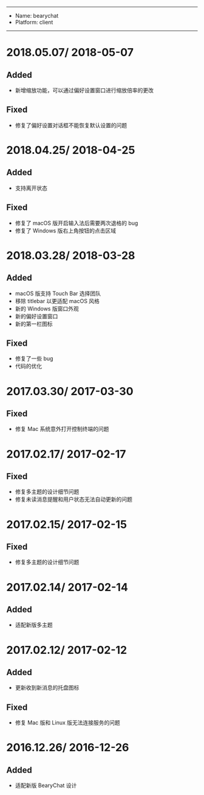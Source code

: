 ----
- Name: bearychat
- Platform: client

----
# 2018.05.07/ 2018-05-07
## Added
- 新增缩放功能，可以通过偏好设置窗口进行缩放倍率的更改

## Fixed
- 修复了偏好设置对话框不能恢复默认设置的问题

# 2018.04.25/ 2018-04-25
## Added
- 支持离开状态

## Fixed
- 修复了 macOS 版开启输入法后需要两次退格的 bug
- 修复了 Windows 版右上角按钮的点击区域

# 2018.03.28/ 2018-03-28
## Added
- macOS 版支持 Touch Bar 选择团队
- 移除 titlebar 以更适配 macOS 风格
- 新的 Windows 版窗口外观
- 新的偏好设置窗口
- 新的第一栏图标

## Fixed
- 修复了一些 bug
- 代码的优化


# 2017.03.30/ 2017-03-30
## Fixed
- 修复 Mac 系统意外打开控制终端的问题

# 2017.02.17/ 2017-02-17
## Fixed
- 修复多主题的设计细节问题
- 修复未读消息提醒和用户状态无法自动更新的问题

# 2017.02.15/ 2017-02-15
## Fixed
- 修复多主题的设计细节问题

# 2017.02.14/ 2017-02-14
## Added
- 适配新版多主题

# 2017.02.12/ 2017-02-12
## Added
- 更新收到新消息的托盘图标
## Fixed
- 修复 Mac 版和 Linux 版无法连接服务的问题

# 2016.12.26/ 2016-12-26
## Added
- 适配新版 BearyChat 设计
